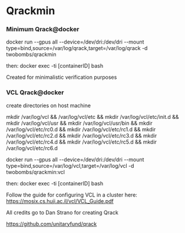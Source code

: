 # Qrackmin
### Minimum Qrack@docker 

docker run --gpus all --device=/dev/dri:/dev/dri --mount type=bind,source=/var/log/qrack,target=/var/log/qrack -d twobombs/qrackmin

then: docker exec -ti [containerID] bash

Created for minimalistic verification purposes


### VCL Qrack@docker 

create directories on host machine

mkdir /var/log/vcl && /var/log/vcl/etc && mkdir /var/log/vcl/etc/init.d && mkdir /var/log/vcl/usr && mkdir /var/log/vcl/usr/bin && mkdir /var/log/vcl/etc/rc0.d && mkdir /var/log/vcl/etc/rc1.d && mkdir /var/log/vcl/etc/rc2.d  &&  mkdir /var/log/vcl/etc/rc3.d && mkdir /var/log/vcl/etc/rc4.d &&  mkdir /var/log/vcl/etc/rc5.d &&  mkdir /var/log/vcl/etc/rc6.d 

docker run --gpus all --device=/dev/dri:/dev/dri --mount type=bind,source=/var/log/vcl,target=/var/log/vcl -d twobombs/qrackmin:vcl

then: docker exec -ti [containerID] bash

Follow the guide for configuring VCL in a cluster here: https://mosix.cs.huji.ac.il/vcl/VCL_Guide.pdf

All credits go to Dan Strano for creating Qrack

https://github.com/unitaryfund/qrack
